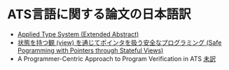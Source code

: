 # ATS言語に関する論文の日本語訳

* [Applied Type System (Extended Abstract)](ATS-types03/ATS-types03-ja.pdf)
* [状態を持つ観 (view) を通じてポインタを扱う安全なプログラミング (Safe Pogramming with Pointers through Stateful Views)](SPPSV-padl05/SPPSV-padl05.md)
* A Programmer-Centric Approach to Program Verification in ATS [未訳](http://arxiv.org/abs/1203.6102)
